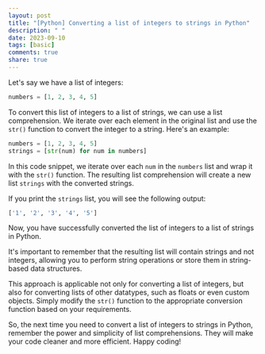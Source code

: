 ```yaml
---
layout: post
title: "[Python] Converting a list of integers to strings in Python"
description: " "
date: 2023-09-10
tags: [basic]
comments: true
share: true
---
```


Let's say we have a list of integers:
```python
numbers = [1, 2, 3, 4, 5]
```

To convert this list of integers to a list of strings, we can use a list comprehension. We iterate over each element in the original list and use the `str()` function to convert the integer to a string. Here's an example:

```python
numbers = [1, 2, 3, 4, 5]
strings = [str(num) for num in numbers]
```

In this code snippet, we iterate over each `num` in the `numbers` list and wrap it with the `str()` function. The resulting list comprehension will create a new list `strings` with the converted strings.

If you print the `strings` list, you will see the following output:
```python
['1', '2', '3', '4', '5']
```

Now, you have successfully converted the list of integers to a list of strings in Python.

It's important to remember that the resulting list will contain strings and not integers, allowing you to perform string operations or store them in string-based data structures.

This approach is applicable not only for converting a list of integers, but also for converting lists of other datatypes, such as floats or even custom objects. Simply modify the `str()` function to the appropriate conversion function based on your requirements.

So, the next time you need to convert a list of integers to strings in Python, remember the power and simplicity of list comprehensions. They will make your code cleaner and more efficient. Happy coding!